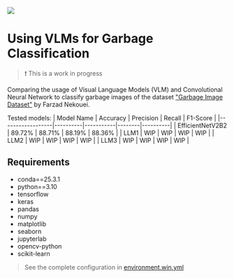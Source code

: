 ![](./assets/badge.png)

# Using VLMs for Garbage Classification

> :exclamation: This is a work in progress

Comparing the usage of Visual Language Models (VLM) and Convolutional Neural Network to classify garbage images of the dataset ["Garbage Image Dataset"](https://www.kaggle.com/datasets/farzadnekouei/trash-type-image-dataset/) by Farzad Nekouei.

Tested models:
| Model Name | Accuracy | Precision | Recall | F1-Score |
|------------------|----------|-----------|--------|----------|
| EfficientNetV2B2 | 89.72% | 88.71% | 88.19% | 88.36% |
| LLM1 | WIP | WIP | WIP | WIP |
| LLM2 | WIP | WIP | WIP | WIP |
| LLM3 | WIP | WIP | WIP | WIP |

## Requirements

- conda==25.3.1
- python==3.10
- tensorflow
- keras
- pandas
- numpy
- matplotlib
- seaborn
- jupyterlab
- opencv-python
- scikit-learn

> See the complete configuration in [environment.win.yml](./environment.win.yml)
